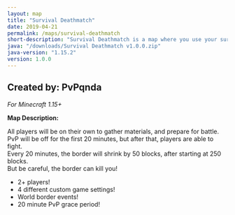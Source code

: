 ```yaml
---
layout: map
title: "Survival Deathmatch"
date: 2019-04-21
permalink: /maps/survival-deathmatch
short-description: "Survival Deathmatch is a map where you use your survival skills, to win this PvP minigame!"
java: "/downloads/Survival Deathmatch v1.0.0.zip"
java-version: "1.15.2"
version: 1.0.0
---
```

Created by: PvPqnda
-
*For Minecraft 1.15+*

**Map Description:**

All players will be on their own to gather materials, and prepare for battle.<br>
PvP will be off for the first 20 minutes, but after that, players are able to fight.<br>
Every 20 minutes, the border will shrink by 50 blocks, after starting at 250 blocks.<br>
But be careful, the border can kill you!

- 2+ players!
- 4 different custom game settings!
- World border events!
- 20 minute PvP grace period!